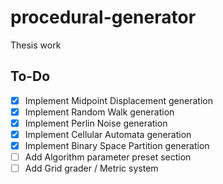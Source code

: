 # procedural-generator
 Thesis work

## To-Do
- [x] Implement Midpoint Displacement generation
- [x] Implement Random Walk generation
- [x] Implement Perlin Noise generation
- [x] Implement Cellular Automata generation
- [x] Implement Binary Space Partition generation
- [ ] Add Algorithm parameter preset section
- [ ] Add Grid grader / Metric system